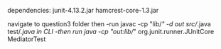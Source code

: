 dependencies:
junit-4.13.2.jar
hamcrest-core-1.3.jar

navigate to question3 folder then
-run javac -cp "lib/*" -d out src/*.java test/*.java in CLI
-then run java -cp "out:lib/*" org.junit.runner.JUnitCore MediatorTest


